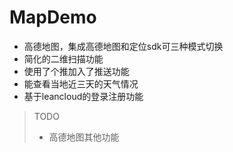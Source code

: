 # MapDemo
- 高德地图，集成高德地图和定位sdk可三种模式切换
- 简化的二维扫描功能
- 使用了个推加入了推送功能
- 能查看当地近三天的天气情况
- 基于leancloud的登录注册功能

>TODO
>
>- 高德地图其他功能
